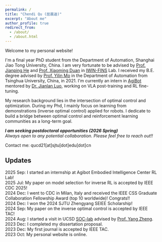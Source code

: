 ```yaml
---
permalink: /
title: "Chendi Qu (屈晨迪)"
excerpt: "About me"
author_profile: true
redirect_from: 
  - /about/
  - /about.html
---
```


  
Welcome to my personal website! 

I'm a final year PhD student from the Department of Automation, Shanghai Jiao Tong University, China. I am very fortunate to be advised by [Prof. Jianping He](https://automation.sjtu.edu.cn/JPHE) and [Prof. Xiaoming Duan](https://xmduan.github.io/index.html) in [IWIN-FINS](https://iwin-fins.com/) Lab. I received my B.E. degree advised by [Prof. Yilin Mo](https://yilinmo.github.io/) in the Department of Automation from Tsinghua University, China, in 2021. 
I'm currently an intern in [AgiBot](https://www.agibot.com/) mentored by [Dr. Jianlan Luo](https://scholar.google.com/citations?user=SJoRNbYAAAAJ&hl=en), working on VLA post-training and RL fine-tuning.  

My research background lies in the intersection of optimal control and optimization. During my Phd, I mainly focus on learning from demonstrations (inverse optimal control) applied for robots. I dedicate to build a bridge between optimal control and reinforcement learning communities as a long-term goal.

***I am seeking postdoctoral opportunities (2026 Spring)***  
*Always open to any potential collaboration. Please feel free to reach out!!*

Contact me: qucd21[at]sjtu[dot]edu[dot]cn

## Updates
2025 Sep: I started an internship at Agibot Embodied Intelligence Center RL Lab!  
2025 Jul: My paper on model selection for inverse RL is accepted by IEEE CDC 2025!  
2024 Dec: I went to CDC in Milan, Italy and received the IEEE CSS Graduate Collaboration Fellowship Award (top 10 worldwide)! Congrats!!  
2024 Dec: I won the 2024 SJTU Zhengyang SEIEE Scholarship!   
2024 Sep: My paper on the inverse optimal control is accepted by IEEE TAC!  
2024 Aug: I started a visit in UCSD [SOC-lab](https://zhengy09.github.io/soclab.html) advised by [Prof. Yang Zheng](https://zhengy09.github.io/).  
2023 Dec: I completed my dissertation proposal.  
2023 Dec: My first journal is accepted by IEEE TAC.  
2023 Oct: My personal website is online.
